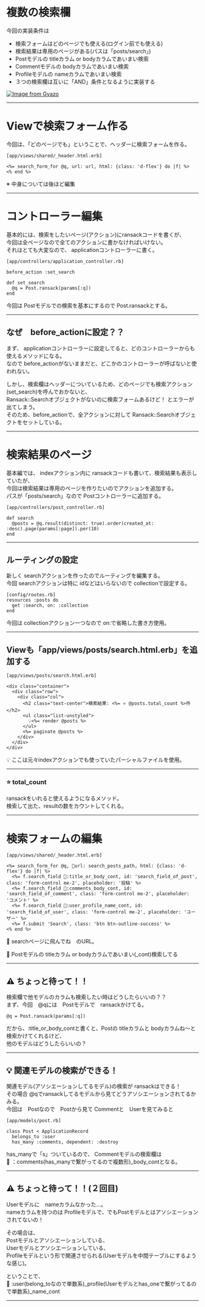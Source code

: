 # 複数の検索欄
今回の実装条件は    
- 検索フォームはどのページでも使える(ログイン前でも使える)    
- 検索結果は専用のページがある(パスは「posts/search」)       
- Postモデルの titleカラム or bodyカラムであいまい検索    
- Commentモデルの bodyカラムであいまい検索    
- Profileモデルの nameカラムであいまい検索    
- ３つの検索欄は互いに「AND」条件となるように実装する

[![Image from Gyazo](https://i.gyazo.com/5e1fd8c86a951e50c5e5cc80f980a85c.png)](https://gyazo.com/5e1fd8c86a951e50c5e5cc80f980a85c)
***

# Viewで検索フォーム作る
今回は、「どのページでも」ということで、ヘッダーに検索フォームを作る。
~~~
[app/views/shared/_header.html.erb]

<%= search_form_for @q, url: url, html: {class: 'd-flex'} do |f| %>
<% end %>
~~~
※ 中身については後ほど編集
***

# コントローラー編集
基本的には、検索をしたいページ(アクション)にransackコードを書くが、    
今回は全ページなので全てのアクションに書かなければいけない。    
それはとても大変なので、 applicationコントローラーに書く。    
~~~
[app/controllers/application_controller.rb]

before_action :set_search

def set_search
  @q = Post.ransack(params[:q])
end
~~~
今回は Postモデルでの検索を基本にするので Post.ransackとする。
***

## なぜ　before_actionに設定？？
まず、 applicationコントローラーに設定してると、どのコントローラーからも使えるメソッドになる。    
なので before_actionがないままだと、どこかのコントローラーが呼ばないと使われない。    
    
しかし、検索欄はヘッダーについているため、どのページでも検索アクション(set_search)を呼んでおかないと、    
Ransack::Searchオブジェクトがないのに検索フォームあるけど！ とエラーが出てしまう。    
そのため、before_actionで、全アクションに対して Ransack::Searchオブジェクトをセットしている。    
***

# 検索結果のページ
基本編では、 indexアクション内に ransackコードも書いて、検索結果も表示していたが、    
今回は検索結果は専用のページを作りたいのでアクションを追加する。   
パスが「posts/search」なので Postコントローラーに追加する。
~~~
[app/controllers/post_controller.rb]

def search
  @posts = @q.result(distinct: true).order(created_at: :desc).page(params[:page]).per(10)
end
~~~
***

## ルーティングの設定
新しく searchアクションを作ったのでルーティングを編集する。    
今回 searchアクションは特に idなどはいらないので collectionで設定する。
~~~
[config/routes.rb]
resources :posts do
  get :search, on: :collection
end
~~~
今回は collectionアクション一つなので on:で省略した書き方使用。
***

## Viewも「app/views/posts/search.html.erb」を追加する
~~~
[app/views/posts/search.html.erb]

<div class="container">
  <div class="row">
    <div class="col">
      <h2 class="text-center">検索結果: <%= ⭐️ @posts.total_count %>件</h2>
      <ul class="list-unstyled">
        💡<%= render @posts %>
      </ul>
      <%= paginate @posts %>
    </div>
  </div>
</div>
~~~
💡 ここは元々indexアクションでも使っていたパーシャルファイルを使用。
***

### ⭐️ total_count
ransackをいれると使えるようになるメソッド。    
検索して出た、resultの数をカウントしてくれる。
***

# 検索フォームの編集
~~~
[app/views/shared/_header.html.erb]

<%= search_form_for @q, 🩵url: search_posts_path, html: {class: 'd-flex'} do |f| %>
  <%= f.search_field 🧡:title_or_body_cont, id: 'search_field_of_post', class: 'form-control me-2', placeholder: '投稿' %>
  <%= f.search_field 💛:comments_body_cont, id: 'search_field_of_comment', class: 'form-control me-2', placeholder: 'コメント' %>
  <%= f.search_field 🩷:user_profile_name_cont, id: 'search_field_of_user', class: 'form-control me-2', placeholder: 'ユーザー' %>
  <%= f.submit 'Search', class: 'btn btn-outline-success' %>
<% end %>
~~~
🩵 searchページに飛んでね　のURL。

🧡 Postモデルの titleカラム or bodyカラムであいまい(_cont)検索してる
***

## ⚠️ ちょっと待って！！ 
検索欄で他モデルのカラムも検索したい時はどうしたらいいの？？    
まず、今回　@qには　Postモデルで　ransackかけてる。    
~~~
@q = Post.ransack(params[:q])
~~~
だから、:title_or_body_contと書くと、Postの titleカラムと bodyカラムね〜と検索かけてくれるけど、    
他のモデルはどうしたらいいの？  
***

## 💡 関連モデルの検索ができる！
関連モデル(アソシエーションしてるモデル)の検索が ransackはできる！    
その場合 @qでransackしてるモデルから見てどうアソシエーションされてるかみる。    
今回は　Postなので　Postから見て Commentと　Userを見てみると
~~~
[app/models/post.rb]

class Post < ApplicationRecord
  belongs_to :user
  has_many :comments, dependent: :destroy
~~~
has_manyで「s」ついているので、 Commentモデルの検索欄は    
💛 ：comments(has_manyで繋がってるので複数形)_body_contとなる。
***

## ⚠️ ちょっと待って！！(２回目)
Userモデルに　nameカラムなかった...。    
nameカラムを持つのは Profileモデルで、でもPostモデルとはアソシエーションされてないの！    
    
その場合は、    
Postモデルとアソシエーションしている、        
Userモデルとアソシエーションしている、        
Profileモデルという形で関連させられる(Userモデルを中間テーブルにするような感じ)。    
    
ということで、      
🩷 :user(belong_toなので単数系)_profile(Userモデルとhas_oneで繋がってるので単数系)_name_cont
***
